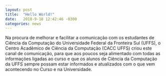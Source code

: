 ```yaml
---
layout: post
title:  "Hello World!"
date:   2018-9-18 12:42:46 -0300
categories: news
---
```


Na procura de melhorar e facilitar a comunicação com os estudantes de Ciência da Computação do Universidade Federal da Fronteira Sul (UFFS), o Centro Acadêmico de Ciência da Computação (CACC UFFS) criou este canal de comunicação, para que aos poucos seja alimentado com todas as informações ligadas ao curso e que os alunos de Ciência da Computação da UFFS sempre possam estar informados e atualizados com o que vem acontecendo no Curso e na Universidade.
